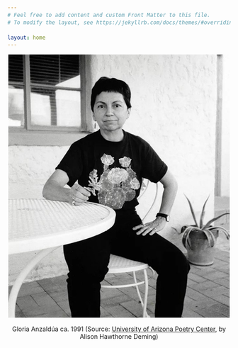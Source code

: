 ```yaml
---
# Feel free to add content and custom Front Matter to this file.
# To modify the layout, see https://jekyllrb.com/docs/themes/#overriding-theme-defaults

layout: home
---
```

<p align="center">
  <img src="Images/anzaldua foto.JPG">
  </p>
<p align="center">
  Gloria Anzaldúa ca. 1991 (Source: <a href="https://voca.arizona.edu/reader/anzaldua-gloria-e">University of Arizona Poetry Center</a>, by Alison Hawthorne Deming)
</p>
